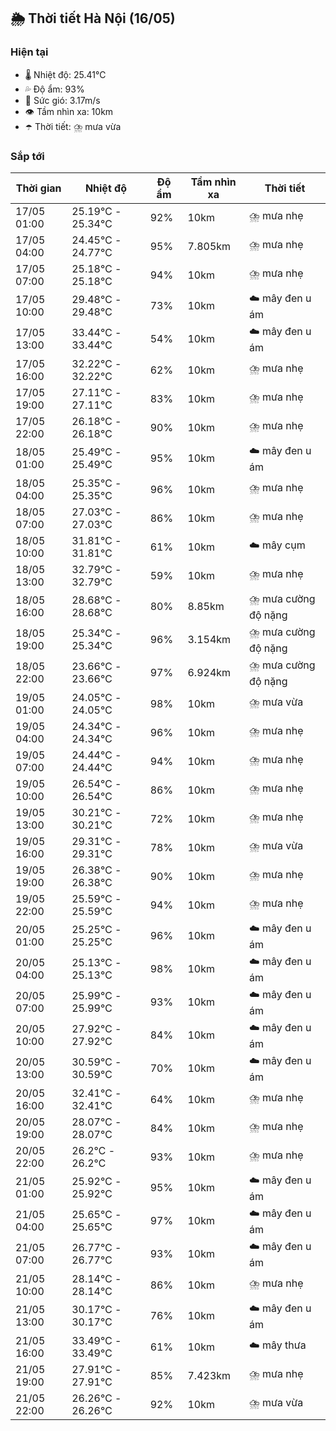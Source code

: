 ## 🌦️ Thời tiết Hà Nội (16/05)

### Hiện tại

- 🌡️ Nhiệt độ: 25.41℃
- 💦 Độ ẩm: 93%
- 💨 Sức gió: 3.17m/s
- 👁️ Tầm nhìn xa: 10km
- ☂️ Thời tiết: ⛈️ mưa vừa

### Sắp tới

| Thời gian | Nhiệt độ | Độ ẩm | Tầm nhìn xa | Thời tiết |
| --- | --- | --- | --- | --- |
| 17/05 01:00 | 25.19℃ - 25.34℃ | 92% | 10km | ⛈️ mưa nhẹ |
| 17/05 04:00 | 24.45℃ - 24.77℃ | 95% | 7.805km | ⛈️ mưa nhẹ |
| 17/05 07:00 | 25.18℃ - 25.18℃ | 94% | 10km | ⛈️ mưa nhẹ |
| 17/05 10:00 | 29.48℃ - 29.48℃ | 73% | 10km | ☁️ mây đen u ám |
| 17/05 13:00 | 33.44℃ - 33.44℃ | 54% | 10km | ☁️ mây đen u ám |
| 17/05 16:00 | 32.22℃ - 32.22℃ | 62% | 10km | ⛈️ mưa nhẹ |
| 17/05 19:00 | 27.11℃ - 27.11℃ | 83% | 10km | ⛈️ mưa nhẹ |
| 17/05 22:00 | 26.18℃ - 26.18℃ | 90% | 10km | ⛈️ mưa nhẹ |
| 18/05 01:00 | 25.49℃ - 25.49℃ | 95% | 10km | ☁️ mây đen u ám |
| 18/05 04:00 | 25.35℃ - 25.35℃ | 96% | 10km | ⛈️ mưa nhẹ |
| 18/05 07:00 | 27.03℃ - 27.03℃ | 86% | 10km | ⛈️ mưa nhẹ |
| 18/05 10:00 | 31.81℃ - 31.81℃ | 61% | 10km | ☁️ mây cụm |
| 18/05 13:00 | 32.79℃ - 32.79℃ | 59% | 10km | ⛈️ mưa nhẹ |
| 18/05 16:00 | 28.68℃ - 28.68℃ | 80% | 8.85km | ⛈️ mưa cường độ nặng |
| 18/05 19:00 | 25.34℃ - 25.34℃ | 96% | 3.154km | ⛈️ mưa cường độ nặng |
| 18/05 22:00 | 23.66℃ - 23.66℃ | 97% | 6.924km | ⛈️ mưa cường độ nặng |
| 19/05 01:00 | 24.05℃ - 24.05℃ | 98% | 10km | ⛈️ mưa vừa |
| 19/05 04:00 | 24.34℃ - 24.34℃ | 96% | 10km | ⛈️ mưa nhẹ |
| 19/05 07:00 | 24.44℃ - 24.44℃ | 94% | 10km | ⛈️ mưa nhẹ |
| 19/05 10:00 | 26.54℃ - 26.54℃ | 86% | 10km | ⛈️ mưa nhẹ |
| 19/05 13:00 | 30.21℃ - 30.21℃ | 72% | 10km | ⛈️ mưa nhẹ |
| 19/05 16:00 | 29.31℃ - 29.31℃ | 78% | 10km | ⛈️ mưa vừa |
| 19/05 19:00 | 26.38℃ - 26.38℃ | 90% | 10km | ⛈️ mưa nhẹ |
| 19/05 22:00 | 25.59℃ - 25.59℃ | 94% | 10km | ⛈️ mưa nhẹ |
| 20/05 01:00 | 25.25℃ - 25.25℃ | 96% | 10km | ☁️ mây đen u ám |
| 20/05 04:00 | 25.13℃ - 25.13℃ | 98% | 10km | ☁️ mây đen u ám |
| 20/05 07:00 | 25.99℃ - 25.99℃ | 93% | 10km | ☁️ mây đen u ám |
| 20/05 10:00 | 27.92℃ - 27.92℃ | 84% | 10km | ☁️ mây đen u ám |
| 20/05 13:00 | 30.59℃ - 30.59℃ | 70% | 10km | ☁️ mây đen u ám |
| 20/05 16:00 | 32.41℃ - 32.41℃ | 64% | 10km | ⛈️ mưa nhẹ |
| 20/05 19:00 | 28.07℃ - 28.07℃ | 84% | 10km | ⛈️ mưa nhẹ |
| 20/05 22:00 | 26.2℃ - 26.2℃ | 93% | 10km | ⛈️ mưa nhẹ |
| 21/05 01:00 | 25.92℃ - 25.92℃ | 95% | 10km | ☁️ mây đen u ám |
| 21/05 04:00 | 25.65℃ - 25.65℃ | 97% | 10km | ☁️ mây đen u ám |
| 21/05 07:00 | 26.77℃ - 26.77℃ | 93% | 10km | ☁️ mây đen u ám |
| 21/05 10:00 | 28.14℃ - 28.14℃ | 86% | 10km | ⛈️ mưa nhẹ |
| 21/05 13:00 | 30.17℃ - 30.17℃ | 76% | 10km | ☁️ mây đen u ám |
| 21/05 16:00 | 33.49℃ - 33.49℃ | 61% | 10km | ☁️ mây thưa |
| 21/05 19:00 | 27.91℃ - 27.91℃ | 85% | 7.423km | ⛈️ mưa nhẹ |
| 21/05 22:00 | 26.26℃ - 26.26℃ | 92% | 10km | ⛈️ mưa vừa |
